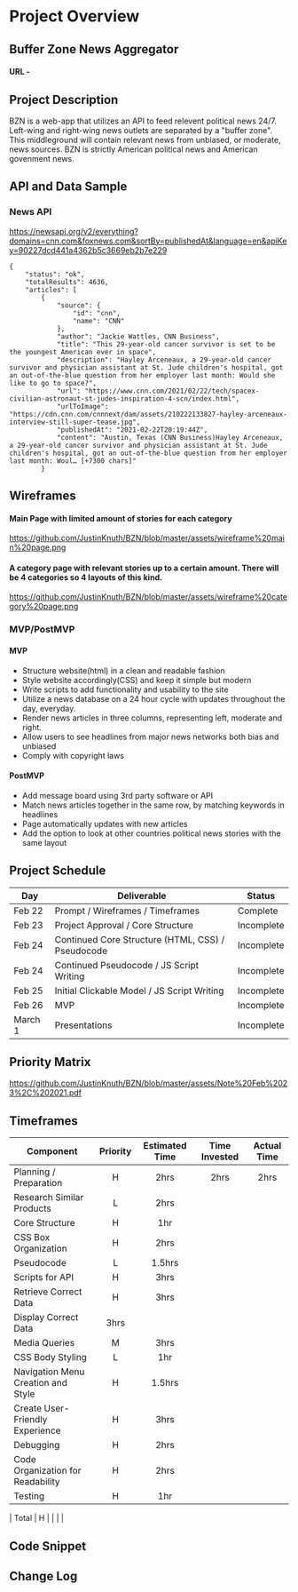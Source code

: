 # Project Overview

## Buffer Zone News Aggregator

#### URL - 

## Project Description

BZN is a web-app that utilizes an API to feed relevent political news 24/7. Left-wing and right-wing news outlets are separated by a "buffer zone". This middleground will contain relevant news from unbiased, or moderate, news sources. BZN is strictly American political news and American govenment news.


## API and Data Sample


### News API
https://newsapi.org/v2/everything?domains=cnn.com&foxnews.com&sortBy=publishedAt&language=en&apiKey=90227dcd441a4362b5c3669eb2b7e229 


```
{
    "status": "ok",
    "totalResults": 4636,
    "articles": [
        {
            "source": {
                "id": "cnn",
                "name": "CNN"
            },
            "author": "Jackie Wattles, CNN Business",
            "title": "This 29-year-old cancer survivor is set to be the youngest American ever in space",
            "description": "Hayley Arceneaux, a 29-year-old cancer survivor and physician assistant at St. Jude children's hospital, got an out-of-the-blue question from her employer last month: Would she like to go to space?",
            "url": "https://www.cnn.com/2021/02/22/tech/spacex-civilian-astronaut-st-judes-inspiration-4-scn/index.html",
            "urlToImage": "https://cdn.cnn.com/cnnnext/dam/assets/210222133827-hayley-arceneaux-interview-still-super-tease.jpg",
            "publishedAt": "2021-02-22T20:19:44Z",
            "content": "Austin, Texas (CNN Business)Hayley Arceneaux, a 29-year-old cancer survivor and physician assistant at St. Jude children's hospital, got an out-of-the-blue question from her employer last month: Woul… [+7300 chars]"
        }
```        
        
        


## Wireframes


#### Main Page with limited amount of stories for each category
https://github.com/JustinKnuth/BZN/blob/master/assets/wireframe%20main%20page.png

#### A category page with relevant stories up to a certain amount. There will be 4 categories so 4 layouts of this kind.
https://github.com/JustinKnuth/BZN/blob/master/assets/wireframe%20category%20page.png



### MVP/PostMVP


#### MVP 
- Structure website(html) in a clean and readable fashion
- Style website accordingly(CSS) and keep it simple but modern
- Write scripts to add functionality and usability to the site
- Utilize a news database on a 24 hour cycle with updates throughout the day, everyday.
- Render news articles in three columns, representing left, moderate and right.
- Allow users to see headlines from major news networks both bias and unbiased
- Comply with copyright laws

#### PostMVP  


- Add message board using 3rd party software or API
- Match news articles together in the same row, by matching keywords in headlines
- Page automatically updates with new articles
- Add the option to look at other countries political news stories with the same layout

## Project Schedule


|  Day | Deliverable | Status
|---|---| ---|
|Feb 22| Prompt / Wireframes / Timeframes | Complete
|Feb 23| Project Approval / Core Structure | Incomplete
|Feb 24| Continued Core Structure (HTML, CSS) / Pseudocode | Incomplete
|Feb 24| Continued Pseudocode / JS Script Writing | Incomplete
|Feb 25| Initial Clickable Model / JS Script Writing  | Incomplete
|Feb 26| MVP | Incomplete
|March 1| Presentations | Incomplete

## Priority Matrix

https://github.com/JustinKnuth/BZN/blob/master/assets/Note%20Feb%2023%2C%202021.pdf



## Timeframes


| Component | Priority | Estimated Time | Time Invested | Actual Time |
| --- | :---: |  :---: | :---: | :---: |
| Planning / Preparation  | H | 2hrs| 2hrs | 2hrs |
| Research Similar Products | L | 2hrs |
| Core Structure  | H | 1hr |
| CSS Box Organization  | H | 2hrs |
| Pseudocode  | L | 1.5hrs |
| Scripts for API  | H | 3hrs | 
| Retrieve Correct Data  | H | 3hrs |
| Display Correct Data  | 3hrs |
| Media Queries | M | 3hrs |
| CSS Body Styling | L | 1hr |
| Navigation Menu Creation and Style | H | 1.5hrs |
| Create User-Friendly Experience | H | 3hrs |
| Debugging | H | 2hrs |
| Code Organization for Readability | H | 2hrs |
| Testing | H | 1hr |




| Total | H | | | |

## Code Snippet



## Change Log
